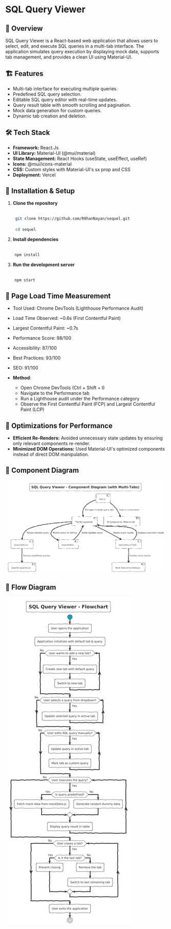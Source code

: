 # SQL Query Viewer

## 🚀 Overview

SQL Query Viewer is a React-based web application that allows users to select, edit, and execute SQL queries in a multi-tab interface. The application simulates query execution by displaying mock data, supports tab management, and provides a clean UI using Material-UI.

## 🏗 Features

- Multi-tab interface for executing multiple queries.
- Predefined SQL query selection.
- Editable SQL query editor with real-time updates.
- Query result table with smooth scrolling and pagination.
- Mock data generation for custom queries.
- Dynamic tab creation and deletion.

## 🛠 Tech Stack

- **Framework:** React.Js
- **UI Library:** Material-UI (@mui/material)
- **State Management:** React Hooks (useState, useEffect, useRef)
- **Icons:** @mui/icons-material
- **CSS:** Custom styles with Material-UI's sx prop and CSS
- **Deployment:** Vercel

## 🚀 Installation & Setup

1. **Clone the repository**

   ```sh

    git clone https://github.com/R0hanNayan/sequel.git

    cd sequel

   ```
2. **Install dependencies**

```sh

    npm install

```

3. **Run the development server**

```sh

    npm start

```

## 🛜 Page Load Time Measurement

- Tool Used: Chrome DevTools (Lighthouse Performance Audit)
- Load Time Observed: ~0.6s (First Contentful Paint)
- Largest Contentful Paint: ~0.7s
- Performance Score: 98/100
- Accessibility: 87/100
- Best Practices: 93/100
- SEO: 91/100
- **Method**:

  - Open Chrome DevTools (Ctrl + Shift + I)
  - Navigate to the Performance tab
  - Run a Lighthouse audit under the Performance category
  - Observe the First Contentful Paint (FCP) and Largest Contentful Paint (LCP)

## 🎩 Optimizations for Performance

- **Efficient Re-Renders:** Avoided unnecessary state updates by ensuring only relevant components re-render.
- **Minimized DOM Operations:** Used Material-UI's optimized components instead of direct DOM manipulation.

## 📸 Component Diagram

![1742989981114](image/README/1742989981114.png)

## 📸 Flow Diagram

![1742990006974](image/README/1742990006974.png)
